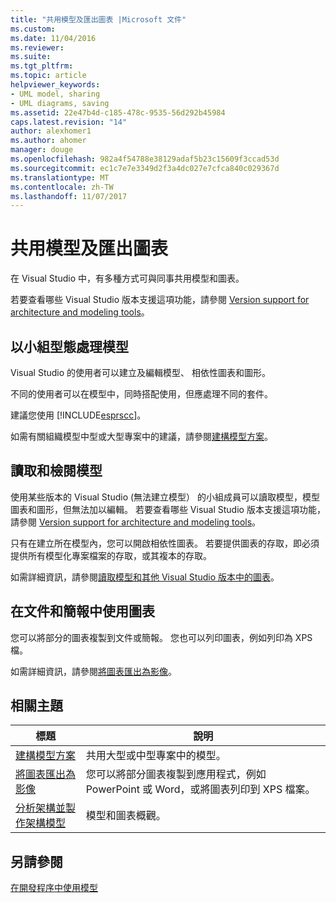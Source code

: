 ```yaml
---
title: "共用模型及匯出圖表 |Microsoft 文件"
ms.custom: 
ms.date: 11/04/2016
ms.reviewer: 
ms.suite: 
ms.tgt_pltfrm: 
ms.topic: article
helpviewer_keywords:
- UML model, sharing
- UML diagrams, saving
ms.assetid: 22e47b4d-c185-478c-9535-56d292b45984
caps.latest.revision: "14"
author: alexhomer1
ms.author: ahomer
manager: douge
ms.openlocfilehash: 982a4f54788e38129adaf5b23c15609f3ccad53d
ms.sourcegitcommit: ec1c7e7e3349d2f3a4dc027e7cfca840c029367d
ms.translationtype: MT
ms.contentlocale: zh-TW
ms.lasthandoff: 11/07/2017
---
```

# <a name="share-models-and-exporting-diagrams"></a>共用模型及匯出圖表
在 Visual Studio 中，有多種方式可與同事共用模型和圖表。  
  
 若要查看哪些 Visual Studio 版本支援這項功能，請參閱 [Version support for architecture and modeling tools](../modeling/what-s-new-for-design-in-visual-studio.md#VersionSupport)。  
  
## <a name="working-on-a-model-as-a-team"></a>以小組型態處理模型  
 Visual Studio 的使用者可以建立及編輯模型、 相依性圖表和圖形。  
  
 不同的使用者可以在模型中，同時搭配使用，但應處理不同的套件。  
  
 建議您使用 [!INCLUDE[esprscc](../code-quality/includes/esprscc_md.md)]。  
  
 如需有關組織模型中型或大型專案中的建議，請參閱[建構模型方案](../modeling/structure-your-modeling-solution.md)。  
  
## <a name="reading-and-reviewing-models"></a>讀取和檢閱模型  
 使用某些版本的 Visual Studio (無法建立模型） 的小組成員可以讀取模型，模型圖表和圖形，但無法加以編輯。  若要查看哪些 Visual Studio 版本支援這項功能，請參閱 [Version support for architecture and modeling tools](../modeling/what-s-new-for-design-in-visual-studio.md#VersionSupport)。  
  
 只有在建立所在模型內，您可以開啟相依性圖表。 若要提供圖表的存取，即必須提供所有模型化專案檔案的存取，或其複本的存取。  
  
 如需詳細資訊，請參閱[讀取模型和其他 Visual Studio 版本中的圖表](../modeling/read-models-and-diagrams-in-other-visual-studio-editions.md)。  
  
## <a name="using-diagrams-in-documents-and-presentations"></a>在文件和簡報中使用圖表  
 您可以將部分的圖表複製到文件或簡報。 您也可以列印圖表，例如列印為 XPS 檔。  
  
 如需詳細資訊，請參閱[將圖表匯出為影像](../modeling/export-diagrams-as-images.md)。  
  
## <a name="related-topics"></a>相關主題  
  
|標題|說明|  
|-----------|-----------------|  
|[建構模型方案](../modeling/structure-your-modeling-solution.md)|共用大型或中型專案中的模型。|  
|[將圖表匯出為影像](../modeling/export-diagrams-as-images.md)|您可以將部分圖表複製到應用程式，例如 PowerPoint 或 Word，或將圖表列印到 XPS 檔案。|  
|[分析架構並製作架構模型](../modeling/analyze-and-model-your-architecture.md)|模型和圖表概觀。|  
  
## <a name="see-also"></a>另請參閱  
 [在開發程序中使用模型](../modeling/use-models-in-your-development-process.md)
